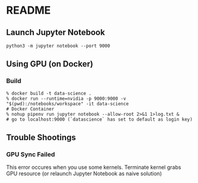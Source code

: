 # README

## Launch Jupyter Notebook

```
python3 -m jupyter notebook --port 9000
```

## Using GPU (on Docker)

### Build

```
% docker build -t data-science .
% docker run --runtime=nvidia -p 9000:9000 -v "$(pwd):/notebooks/workspace" -it data-science
# Docker Container
% nohup pipenv run jupyter notebook --allow-root 2>&1 1>log.txt &
# go to localhost:9000 (`datascience` has set to default as login key)
```

## Trouble Shootings

### GPU Sync Failed

This error occures when you use some kernels.
Terminate kernel grabs GPU resource (or relaunch Jupyter Notebook as naive solution)